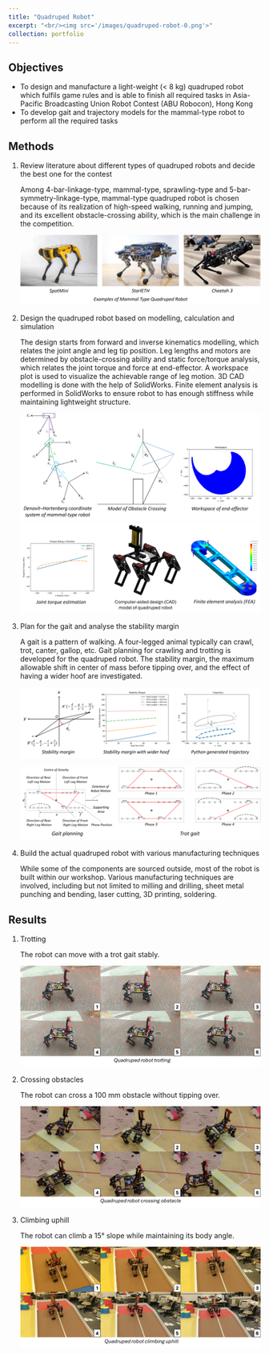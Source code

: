 ```yaml
---
title: "Quadruped Robot"
excerpt: "<br/><img src='/images/quadruped-robot-0.png'>"
collection: portfolio
---
```


<!-- This is an item in your portfolio. It can be have images or nice text. If you name the file .md, it will be parsed as markdown. If you name the file .html, it will be parsed as HTML.  -->

## Objectives

* To design and manufacture a light-weight (< 8 kg) quadruped robot which fulfils game rules and is able to finish all required tasks in Asia-Pacific Broadcasting Union Robot Contest (ABU Robocon), Hong Kong
* To develop gait and trajectory models for the mammal-type robot to perform all the required tasks

## Methods

1. Review literature about different types of quadruped robots and decide the best one for the contest

    Among 4-bar-linkage-type, mammal-type, sprawling-type and 5-bar-symmetry-linkage-type, mammal-type quadruped robot is chosen because of its realization of high-speed walking, running and jumping, and its excellent obstacle-crossing ability, which is the main challenge in the competition.

    ![](/images/quadruped-robot-1.png)

2. Design the quadruped robot based on modelling, calculation and simulation

    The design starts from forward and inverse kinematics modelling, which relates the joint angle and leg tip position. Leg lengths and motors are determined by obstacle-crossing ability and static force/torque analysis, which relates the joint torque and force at end-effector. A workspace plot is used to visualize the achievable range of leg motion. 3D CAD modelling is done with the help of SolidWorks. Finite element analysis is performed in SolidWorks to ensure robot to has enough stiffness while maintaining lightweight structure.

    ![](/images/quadruped-robot-2.png)
    ![](/images/quadruped-robot-3.png)

3. Plan for the gait and analyse the stability margin

    A gait is a pattern of walking. A four-legged animal typically can crawl, trot, canter, gallop, etc. Gait planning for crawling and trotting is developed for the quadruped robot. The stability margin, the maximum allowable shift in center of mass before tipping over, and the effect of having a wider hoof are investigated.

    ![](/images/quadruped-robot-4.png)
    
    ![](/images/quadruped-robot-5.png)

4. Build the actual quadruped robot with various manufacturing techniques

    While some of the components are sourced outside, most of the robot is built within our workshop. Various manufacturing techniques are involved, including but not limited to milling and drilling, sheet metal punching and bending, laser cutting, 3D printing, soldering.

## Results

1. Trotting

    The robot can move with a trot gait stably.

    ![](/images/quadruped-robot-6.png)

2. Crossing obstacles

    The robot can cross a 100 mm obstacle without tipping over.

    ![](/images/quadruped-robot-7.png)

3. Climbing uphill

    The robot can climb a 15° slope while maintaining its body angle.

    ![](/images/quadruped-robot-8.png)